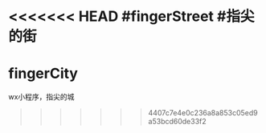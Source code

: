 <<<<<<< HEAD
#fingerStreet
#指尖的街
=======
# fingerCity
wx小程序，指尖的城
>>>>>>> 4407c7e4e0c236a8a853c05ed9a53bcd60de33f2
